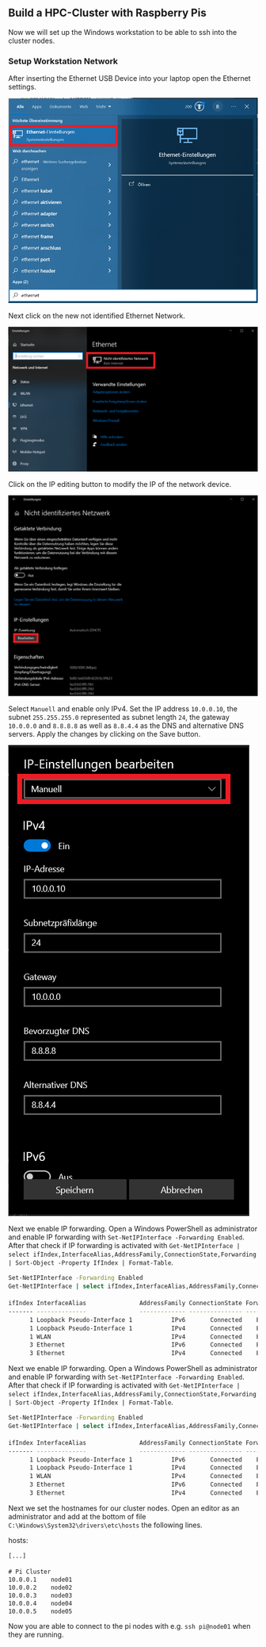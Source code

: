 ## Build a HPC-Cluster with Raspberry Pis

Now we will set up the Windows workstation to be able to ssh into the cluster nodes.

### Setup Workstation Network

After inserting the Ethernet USB Device into your laptop open the Ethernet settings.

![openEthernetSettings.png](pictures/openEthernetSettings.png)

Next click on the new not identified Ethernet Network.

![ethernetSettings.png](pictures/ethernetSettings.png)

Click on the IP editing button to modify the IP of the network device.

![changeIPSettings.png](pictures/changeIPSettings.png)

Select `Manuell` and enable only IPv4. Set the IP address `10.0.0.10`, the subnet `255.255.255.0` represented as subnet length `24`, the gateway `10.0.0.0` and `8.8.8.8` as well as `8.8.4.4` as the DNS and alternative DNS servers. Apply the changes by clicking on the Save button.

![IPSettings.png](pictures/IPSettings.png)

Next we enable IP forwarding. Open a Windows PowerShell as administrator and enable IP forwarding with `Set-NetIPInterface -Forwarding Enabled`. After that check if IP forwarding is activated with `Get-NetIPInterface | select ifIndex,InterfaceAlias,AddressFamily,ConnectionState,Forwarding | Sort-Object -Property IfIndex | Format-Table`.

```bash
Set-NetIPInterface -Forwarding Enabled
Get-NetIPInterface | select ifIndex,InterfaceAlias,AddressFamily,ConnectionState,Forwarding | Sort-Object -Property IfIndex | Format-Table

ifIndex InterfaceAlias               AddressFamily ConnectionState Forwarding
------- --------------               ------------- --------------- ----------
      1 Loopback Pseudo-Interface 1           IPv6       Connected    Enabled
      1 Loopback Pseudo-Interface 1           IPv4       Connected    Enabled
      1 WLAN                                  IPv4       Connected    Enabled
      3 Ethernet                              IPv6       Connected    Enabled
      3 Ethernet                              IPv4       Connected    Enabled
```

Next we enable IP forwarding. Open a Windows PowerShell as administrator and enable IP forwarding with `Set-NetIPInterface -Forwarding Enabled`. After that check if IP forwarding is activated with `Get-NetIPInterface | select ifIndex,InterfaceAlias,AddressFamily,ConnectionState,Forwarding | Sort-Object -Property IfIndex | Format-Table`.

```bash
Set-NetIPInterface -Forwarding Enabled
Get-NetIPInterface | select ifIndex,InterfaceAlias,AddressFamily,ConnectionState,Forwarding | Sort-Object -Property IfIndex | Format-Table

ifIndex InterfaceAlias               AddressFamily ConnectionState Forwarding
------- --------------               ------------- --------------- ----------
      1 Loopback Pseudo-Interface 1           IPv6       Connected    Enabled
      1 Loopback Pseudo-Interface 1           IPv4       Connected    Enabled
      1 WLAN                                  IPv4       Connected    Enabled
      3 Ethernet                              IPv6       Connected    Enabled
      3 Ethernet                              IPv4       Connected    Enabled
```

Next we set the hostnames for our cluster nodes. Open an editor as an administrator and add at the bottom of file `C:\Windows\System32\drivers\etc\hosts` the following lines.

hosts:

```
[...]

# Pi Cluster
10.0.0.1	node01
10.0.0.2	node02
10.0.0.3	node03
10.0.0.4	node04
10.0.0.5	node05
```

Now you are able to connect to the pi nodes with e.g. `ssh pi@node01` when they are running.
